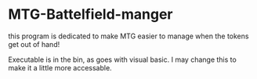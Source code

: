 # MTG-Battelfield-manger
this program is dedicated to make MTG easier to manage when the tokens get out of hand!

Executable is in the bin, as goes with visual basic. I may change this to make it a little more accessable.
